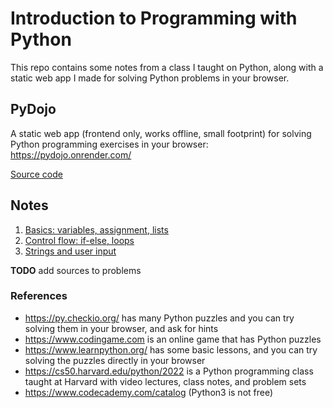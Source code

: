 # Introduction to Programming with Python

This repo contains some notes from a class I taught on Python, along with a static web app I made for solving Python problems in your browser.

## PyDojo

A static web app (frontend only, works offline, small footprint) for solving Python programming exercises in your browser:
https://pydojo.onrender.com/

[Source code](pydojo/)

## Notes

1. [Basics: variables, assignment, lists](basics.md)
1. [Control flow: if-else, loops](control.md)
1. [Strings and user input](strings.md)
<!-- 1. [Functions](functions.md) -->

**TODO** add sources to problems

### References

- https://py.checkio.org/ has many Python puzzles and you can try solving them in your browser, and ask for hints
- https://www.codingame.com is an online game that has Python puzzles
- https://www.learnpython.org/ has some basic lessons, and you can try solving the puzzles directly in your browser
- https://cs50.harvard.edu/python/2022 is a Python programming class taught at Harvard with video lectures, class notes, and problem sets
- https://www.codecademy.com/catalog (Python3 is not free)
